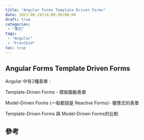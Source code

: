 ```yaml
---
title: "Angular Forms Template Driven Forms"
date: 2021-06-24T14:00:58+08:00
draft: true
categories:
 - "筆記"
tags:
 - "Angular"
 - "FrontEnd"
toc: true
---
```


## Angular Forms Template Driven Forms
<!-- 簡介 -->

Angular 中有2種表單 :

Template-Driven Forms - 模板驅動表單

Model-Driven Forms (一般都說是 Reactive Forms)- 響應式的表單


<!--more-->

Template-Driven Forms 與 Model-Driven Forms的比較




## 參考
